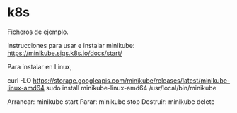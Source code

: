 # k8s

Ficheros de ejemplo.

Instrucciones para usar e instalar minikube: https://minikube.sigs.k8s.io/docs/start/

Para instalar en Linux,

curl -LO https://storage.googleapis.com/minikube/releases/latest/minikube-linux-amd64
sudo install minikube-linux-amd64 /usr/local/bin/minikube

Arrancar: minikube start
Parar: minikube stop
Destruir: minikube delete
